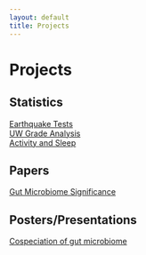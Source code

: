 ```yaml
---
layout: default
title: Projects
---
```


# Projects
## Statistics
<a href="/projects/earthquaketests" target="_blank">Earthquake Tests</a>  
<a href="/projects/earthquaketests" target="_blank">UW Grade Analysis</a>  
<a href="/projects/earthquaketests" target="_blank">Activity and Sleep</a>

## Papers
<a href="/projects/gutmicrobiome" target="_blank">Gut Microbiome Significance</a>

## Posters/Presentations
<a href="/projects/gutposter" target="_blank">Cospeciation of gut microbiome</a>
	